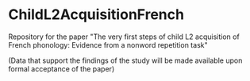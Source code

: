 # ChildL2AcquisitionFrench
Repository for the paper "The very first steps of child L2 acquisition of French phonology: Evidence from a nonword repetition task"

(Data that support the findings of the study will be made available upon formal acceptance of the paper)
